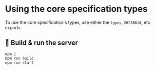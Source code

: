 # Using the core specification types

To use the core specification's types, use either the `types`, `20250618`, etc. exports.

## 🏃 Build & run the server

```
npm i
npm run build
npm run start
```

